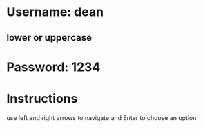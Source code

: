 # Username: dean 
## lower or uppercase

# Password: 1234


# Instructions
 use left and right arrows to navigate and Enter to choose an option
